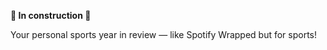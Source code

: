 **🚧 In construction 🚧**

Your personal sports year in review — like Spotify Wrapped but for sports!
